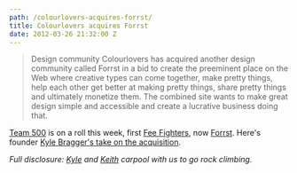 ```yaml
---
path: /colourlovers-acquires-forrst/
title: Colourlovers acquires Forrst
date: 2012-03-26 21:32:00 Z
---
```


> Design community Colourlovers has acquired another design community called Forrst in a bid to create the preeminent place on the Web where creative types can come together, make pretty things, help each other get better at making pretty things, share pretty things and ultimately monetize them. The combined site wants to make great design simple and accessible and create a lucrative business doing that.

[Team 500](https://500.co) is on a roll this week, first [Fee Fighters](https://techcrunch.com/2012/03/23/groupon-acquires-feefighters-the-billshrink-for-business-services/), now [Forrst](https://pandodaily.com/2012/03/26/colourlovers-buys-forrst-to-build-an-etsy-for-digital-bling/). Here's founder [Kyle Bragger's take on the acquisition](https://blog.forrst.com/post/19956380482/big-news-forrst-has-been-acquired-by-colourlovers).

*Full disclosure: [Kyle](https://twitter.com/kylebragger) and [Keith](https://twitter.com/keithholjencin) carpool with us to go rock climbing.*
